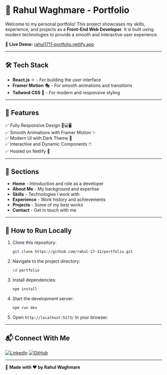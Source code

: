 # 🚀 Rahul Waghmare - Portfolio

Welcome to my personal portfolio! This project showcases my skills, experience, and projects as a **Front-End Web Developer**. It is built using modern technologies to provide a smooth and interactive user experience.

🔗 **Live Demo:** [rahul1711-portfolio.netlify.app](https://rahul1711-portfolio.netlify.app/)

---

## 🛠 Tech Stack
- **React.js** ⚛️ - For building the user interface
- **Framer Motion** 🎭 - For smooth animations and transitions
- **Tailwind CSS** 🎨 - For modern and responsive styling

---

## 🎯 Features
✅ Fully Responsive Design 📱💻🖥️  
✅ Smooth Animations with Framer Motion ✨  
✅ Modern UI with Dark Theme 🌙  
✅ Interactive and Dynamic Components 🖱️  
✅ Hosted on Netlify 🚀  

---

## 📌 Sections
- **Home** - Introduction and role as a developer
- **About Me** - My background and expertise
- **Skills** - Technologies I work with
- **Experience** - Work history and achievements
- **Projects** - Some of my best works
- **Contact** - Get in touch with me

---

## 📂 How to Run Locally
1. Clone this repository:
   ```sh
   git clone https://github.com/rahul-17-11/portfolio.git
   ```
2. Navigate to the project directory:
   ```sh
   cd portfolio
   ```
3. Install dependencies:
   ```sh
   npm install
   ```
4. Start the development server:
   ```sh
   npm run dev
   ```
5. Open `http://localhost:5173/` in your browser.

---

## 📬 Connect With Me
[![LinkedIn](https://img.shields.io/badge/LinkedIn-Connect-blue?style=for-the-badge&logo=linkedin)](https://www.linkedin.com/in/rahulw1711/)
[![GitHub](https://img.shields.io/badge/GitHub-Visit-black?style=for-the-badge&logo=github)](https://github.com/rahul-17-11)

---

📝 **Made with ❤️ by Rahul Waghmare**

